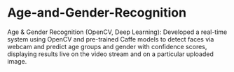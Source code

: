 # Age-and-Gender-Recognition
Age & Gender Recognition (OpenCV, Deep Learning): Developed a real-time system using OpenCV and pre-trained Caffe models to detect faces via webcam and predict age groups and gender with confidence scores, displaying results live on the video stream and on a particular uploaded image.
